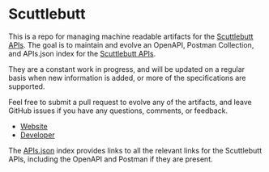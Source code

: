 # ScuttlebuttThis is a repo for managing machine readable artifacts for the [Scuttlebutt APIs](https://www.scuttlebutt.nz). The goal is to maintain and evolve an OpenAPI, Postman Collection, and APIs.json index for the [Scuttlebutt APIs](https://www.scuttlebutt.nz).They are a constant work in progress, and will be updated on a regular basis when new information is added, or more of the specifications are supported.Feel free to submit a pull request to evolve any of the artifacts, and leave GitHub issues if you have any questions, comments, or feedback.- [Website](https://www.scuttlebutt.nz)- [Developer](https://www.scuttlebutt.nz)The [APIs.json](https://github.com/api-evangelist/scuttlebutt/blob/master/apis.json) index provides links to all the relevant links for the Scuttlebutt APIs, including the OpenAPI and Postman if they are present.